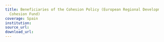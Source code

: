 ```yaml
---
title: Beneficiaries of the Cohesion Policy (European Regional Development Fund and
  Cohesion Fund)
coverage: Spain
institution: 
source_url: 
download_url: 
---
```

